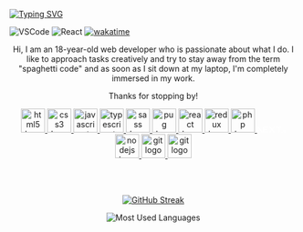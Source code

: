 [![Typing SVG](https://readme-typing-svg.demolab.com?font=Source+Code+Pro&weight=500&size=34&duration=3000&pause=3000&center=true&vCenter=true&repeat=true&random=false&width=900&height=90&lines=+Hello!+%F0%9F%91%8B+I'm+Baidikov+Roman+%F0%9F%87%BA%F0%9F%87%A6+)](https://git.io/typing-svg)

![VSCode](https://img.shields.io/badge/VSCode-0078D4?style=for-the-badge&logo=visual%20studio%20code&logoColor=white)
![React](https://img.shields.io/badge/React-20232A?style=for-the-badge&logo=react&logoColor=61DAFB)
[![wakatime](https://wakatime.com/badge/user/018cd3d5-08c0-4039-9acb-a3ca6a304f23.svg)](https://wakatime.com/@018cd3d5-08c0-4039-9acb-a3ca6a304f23)

<div align="center">
    <p>Hi, I am an 18-year-old web developer who is passionate about what I do. I like to approach tasks creatively and try to stay away from the term "spaghetti code" and as soon as I sit down at my laptop, I'm completely immersed in my work.
<p> Thanks for stopping by!</p>
    <a href='https://www.w3schools.com/html/html_intro.asp' title="HTML5" > 
        <img src="https://cdn.jsdelivr.net/gh/devicons/devicon/icons/html5/html5-original.svg" height="42" width="42" alt="html5 logo"  />
    </a>
    <a href='https://www.w3schools.com/css/css_intro.asp' title="CSS3" >
        <img  src="https://cdn.jsdelivr.net/gh/devicons/devicon/icons/css3/css3-original.svg" height="42" width="42" alt="css3 logo"  />
    </a>
    <a href='https://www.w3schools.com/js/js_intro.asp' title="JavaScript" >
        <img src="https://cdn.jsdelivr.net/gh/devicons/devicon/icons/javascript/javascript-original.svg" height="42" width="42" alt="javascript logo"  />
    </a>
    <a href='https://www.w3schools.com/typescript/typescript_intro.php' title="TypeScript" >
        <img src="https://cdn.jsdelivr.net/gh/devicons/devicon/icons/typescript/typescript-plain.svg" height="42" width="42" alt="typescript logo"  />
    </a>
    <a href='https://www.w3schools.com/sass/sass_intro.php' title="Sass" >
        <img src="https://cdn.jsdelivr.net/gh/devicons/devicon/icons/sass/sass-original.svg" height="42" width="42" alt="sass logo"  />
    </a>
    <a href='https://pugjs.org/api/getting-started.html' title="Pug" >
        <img src="https://www.svgrepo.com/show/374012/pug.svg" height="42" width="42" alt="pug logo"  />
    </a> 
    <a href='https://www.w3schools.com/react/react_intro.asp' title="React">
        <img src="https://cdn.jsdelivr.net/gh/devicons/devicon/icons/react/react-original.svg" height="42" width="42" alt="react logo"  />
    </a>
    <a href='https://redux.js.org/' title="Redux">
        <img src="https://cdn.jsdelivr.net/gh/devicons/devicon/icons/redux/redux-original.svg" height="42" width="42" alt="redux logo"  />
    </a>
    <a href='https://www.w3schools.com/php/php_intro.asp' title="PHP">
        <img src="https://cdn.jsdelivr.net/gh/devicons/devicon/icons/php/php-original.svg" height="42" width="42" alt="php logo"  />
    </a>
    <a href='https://nextjs.org/docs' title="Nextjs">
        <svg viewBox="0 0 394 79" width="50" xmlns="http://www.w3.org/2000/svg" fill='white'>
            <path d="M261.919 0.0330722H330.547V12.7H303.323V79.339H289.71V12.7H261.919V0.0330722Z"></path>
            <path d="M149.052 0.0330722V12.7H94.0421V33.0772H138.281V45.7441H94.0421V66.6721H149.052V79.339H80.43V12.7H80.4243V0.0330722H149.052Z"></path>
            <path d="M183.32 0.0661486H165.506L229.312 79.3721H247.178L215.271 39.7464L247.127 0.126654L229.312 0.154184L206.352 28.6697L183.32 0.0661486Z"></path>
            <path d="M201.6 56.7148L192.679 45.6229L165.455 79.4326H183.32L201.6 56.7148Z"></path>
            <path clip-rule="evenodd" d="M80.907 79.339L17.0151 0H0V79.3059H13.6121V16.9516L63.8067 79.339H80.907Z" fill-rule="evenodd"></path>
            <path d="M333.607 78.8546C332.61 78.8546 331.762 78.5093 331.052 77.8186C330.342 77.1279 329.991 76.2917 330 75.3011C329.991 74.3377 330.342 73.5106 331.052 72.8199C331.762 72.1292 332.61 71.7838 333.607 71.7838C334.566 71.7838 335.405 72.1292 336.115 72.8199C336.835 73.5106 337.194 74.3377 337.204 75.3011C337.194 75.9554 337.028 76.5552 336.696 77.0914C336.355 77.6368 335.922 78.064 335.377 78.373C334.842 78.6911 334.252 78.8546 333.607 78.8546Z"></path>
            <path d="M356.84 45.4453H362.872V68.6846C362.863 70.8204 362.401 72.6472 361.498 74.1832C360.585 75.7191 359.321 76.8914 357.698 77.7185C356.084 78.5364 354.193 78.9546 352.044 78.9546C350.079 78.9546 348.318 78.6001 346.75 77.9094C345.182 77.2187 343.937 76.1826 343.024 74.8193C342.101 73.456 341.649 71.7565 341.649 69.7207H347.691C347.7 70.6114 347.903 71.3838 348.29 72.0291C348.677 72.6744 349.212 73.1651 349.895 73.5105C350.586 73.8559 351.38 74.0286 352.274 74.0286C353.243 74.0286 354.073 73.8286 354.746 73.4196C355.419 73.0197 355.936 72.4199 356.296 71.6201C356.646 70.8295 356.831 69.8479 356.84 68.6846V45.4453Z"></path>
            <path d="M387.691 54.5338C387.544 53.1251 386.898 52.0254 385.773 51.2438C384.638 50.4531 383.172 50.0623 381.373 50.0623C380.11 50.0623 379.022 50.2532 378.118 50.6258C377.214 51.0075 376.513 51.5164 376.033 52.1617C375.554 52.807 375.314 53.5432 375.295 54.3703C375.295 55.061 375.461 55.6608 375.784 56.1607C376.107 56.6696 376.54 57.0968 377.103 57.4422C377.656 57.7966 378.274 58.0874 378.948 58.3237C379.63 58.56 380.313 58.76 380.995 58.9236L384.14 59.6961C385.404 59.9869 386.631 60.3778 387.802 60.8776C388.973 61.3684 390.034 61.9955 390.965 62.7498C391.897 63.5042 392.635 64.413 393.179 65.4764C393.723 66.5397 394 67.7848 394 69.2208C394 71.1566 393.502 72.8562 392.496 74.3285C391.491 75.7917 390.043 76.9369 388.143 77.764C386.252 78.582 383.965 79 381.272 79C378.671 79 376.402 78.6002 374.493 77.8004C372.575 77.0097 371.08 75.8463 370.001 74.3194C368.922 72.7926 368.341 70.9294 368.258 68.7391H374.235C374.318 69.8842 374.687 70.8386 375.314 71.6111C375.95 72.3745 376.78 72.938 377.795 73.3197C378.819 73.6923 379.962 73.8832 381.226 73.8832C382.545 73.8832 383.707 73.6832 384.712 73.2924C385.708 72.9016 386.492 72.3564 387.055 71.6475C387.627 70.9476 387.913 70.1206 387.922 69.1754C387.913 68.312 387.654 67.5939 387.156 67.0304C386.649 66.467 385.948 65.9944 385.053 65.6127C384.15 65.231 383.098 64.8856 381.899 64.5857L378.081 63.6223C375.323 62.9225 373.137 61.8592 371.541 60.4323C369.937 59.0054 369.143 57.115 369.143 54.7429C369.143 52.798 369.678 51.0894 370.758 49.6261C371.827 48.1629 373.294 47.0268 375.148 46.2179C377.011 45.4 379.114 45 381.456 45C383.836 45 385.92 45.4 387.719 46.2179C389.517 47.0268 390.929 48.1538 391.952 49.5897C392.976 51.0257 393.511 52.6707 393.539 54.5338H387.691Z"></path>
        </svg>
    </a>
    <a href='https://www.w3schools.com/nodejs/nodejs_intro.asp' title="Nodejs">
        <img src="https://cdn.jsdelivr.net/gh/devicons/devicon/icons/nodejs/nodejs-original.svg" height="42" width="42" alt="nodejs logo"  />
    </a>
    <a href='https://git-scm.com/about' title="Git">
        <img src="https://cdn.jsdelivr.net/gh/devicons/devicon/icons/git/git-plain.svg" height="42" width="42" alt="git logo"  />
    </a>
    <a href='https://vitejs.dev/' title="Vite">
        <img src="https://upload.wikimedia.org/wikipedia/commons/f/f1/Vitejs-logo.svg" height="42" width="42" alt="git logo"  />
    </a>

<br /><br />

[![GitHub Streak](https://streak-stats.demolab.com?user=baidikov-roman-mi&theme=github-dark-blue&hide_border=false&mode=weekly&card_width=430&hide_longest_streak=true)](https://git.io/streak-stats)

![Most Used Languages](https://github-readme-stats.vercel.app/api/top-langs?username=baidikov-roman-mi&locale=en&hide_title=true&layout=compact&card_width=350&langs_count=10&theme=highcontrast&hide_border=false)

</div>
